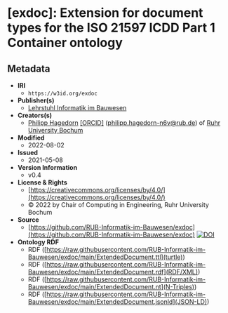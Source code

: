 # [exdoc]: Extension for document types for the ISO 21597 ICDD Part 1 Container ontology 

## Metadata
* **IRI**
  * `https://w3id.org/exdoc`
* **Publisher(s)**
  * [Lehrstuhl Informatik im Bauwesen](http://www.inf.bi.rub.de)
* **Creators(s)**
  * [Philipp Hagedorn](https://orcid.org/0000-0002-6249-243X)
    [[ORCID]](https://orcid.org/0000-0002-6249-243X)
    (<philipp.hagedorn-n6v@rub.de></a>) of [Ruhr University Bochum](https://www.inf.bi.ruhr-uni-bochum.de/iib/lehrstuhl/mitarbeiter/philipp_hagedorn.html.en)
* **Modified**
  * 2022-08-02
* **Issued**
  * 2021-05-08
* **Version Information**
  * v0.4
* **License &amp; Rights**
  * [https://creativecommons.org/licenses/by/4.0/](https://creativecommons.org/licenses/by/4.0/)
  * &copy; 2022 by Chair of Computing in Engineering, Ruhr University Bochum 
* **Source**
  * [https://github.com/RUB-Informatik-im-Bauwesen/exdoc](https://github.com/RUB-Informatik-im-Bauwesen/exdoc) [![DOI](https://zenodo.org/badge/DOI/10.5281/zenodo.5903118.svg)](https://doi.org/10.5281/zenodo.5903118) 
* **Ontology RDF**
  * RDF ([https://raw.githubusercontent.com/RUB-Informatik-im-Bauwesen/exdoc/main/ExtendedDocument.ttl](turtle))
  * RDF ([https://raw.githubusercontent.com/RUB-Informatik-im-Bauwesen/exdoc/main/ExtendedDocument.rdf](RDF/XML))
  * RDF ([https://raw.githubusercontent.com/RUB-Informatik-im-Bauwesen/exdoc/main/ExtendedDocument.nt](N-Triples))
  * RDF ([https://raw.githubusercontent.com/RUB-Informatik-im-Bauwesen/exdoc/main/ExtendedDocument.jsonld](JSON-LD))

